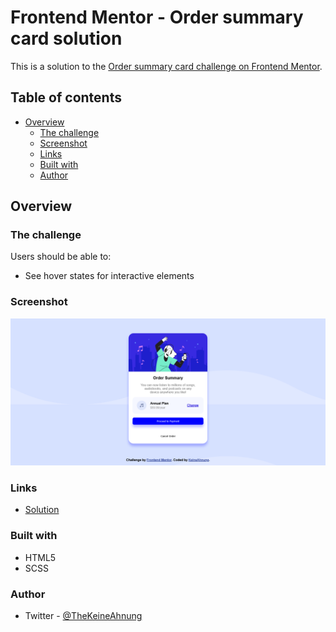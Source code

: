 # Frontend Mentor - Order summary card solution

This is a solution to the [Order summary card challenge on Frontend Mentor](https://www.frontendmentor.io/challenges/order-summary-component-QlPmajDUj).

## Table of contents

- [Overview](#overview)
  - [The challenge](#the-challenge)
  - [Screenshot](#screenshot)
  - [Links](#links)
  - [Built with](#built-with)
  - [Author](#author)

## Overview

### The challenge

Users should be able to:

- See hover states for interactive elements

### Screenshot

![Preview picture](./preview.png)

### Links

- [Solution](#)

### Built with

- HTML5
- SCSS

### Author

- Twitter - [@TheKeineAhnung](https://twitter.com/TheKeineAhnung)

